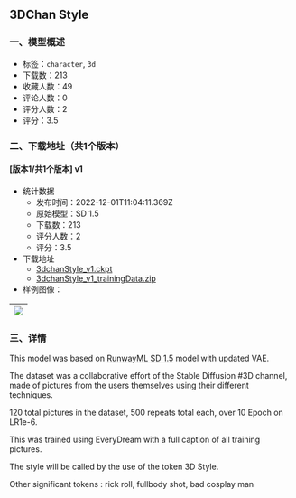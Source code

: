 ## 3DChan Style
### 一、模型概述

- 标签：`character`, `3d`
- 下载数：213
- 收藏人数：49
- 评论人数：0
- 评分人数：2
- 评分：3.5

### 二、下载地址（共1个版本）

#### [版本1/共1个版本] v1

- 统计数据
  - 发布时间：2022-12-01T11:04:11.369Z
  - 原始模型：SD 1.5
  - 下载数：213
  - 评分人数：2
  - 评分：3.5
- 下载地址
  - [3dchanStyle_v1.ckpt](https://civitai.com/api/download/models/1171)
  - [3dchanStyle_v1_trainingData.zip](https://civitai.com/api/download/models/1171?type=Training%20Data)
- 样例图像：

| <img src="https://image.civitai.com/xG1nkqKTMzGDvpLrqFT7WA/de97d843-0314-45d2-daa6-422bb7fdc300/width=450/9613.jpeg" /> |
| ---- |


### 三、详情
<p>This model was based on <a href="https://huggingface.co/runwayml/stable-diffusion-v1-5" rel="ugc" target="_blank">RunwayML SD 1.5</a> model with updated VAE.</p><p>The dataset was a collaborative effort of the Stable Diffusion #3D channel, made of pictures from the users themselves using their different techniques.</p><p>120 total pictures in the dataset, 500 repeats total each, over 10 Epoch on LR1e-6.</p><p>This was trained using EveryDream with a full caption of all training pictures.</p><p>The style will be called by the use of the token 3D Style.</p><p>Other significant tokens : rick roll, fullbody shot, bad cosplay man</p>